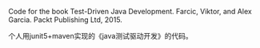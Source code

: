 Code for the book Test-Driven Java Development. Farcic, Viktor, and Alex Garcia. Packt Publishing Ltd, 2015.

个人用junit5+maven实现的《java测试驱动开发》的代码。